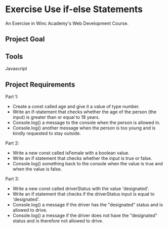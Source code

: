# Exercise Use if-else Statements
An Exercise in Winc Academy's Web Development Course.

## Project Goal

## Tools
Javascript

## Project Requirements
Part 1:
* Create a const called age and give it a value of type number.
* Write an if-statement that checks whether the age of the person (the input) is greater than or equal to 18 years.
* Console.log() a message to the console when the person is allowed in.
* Console.log() another message when the person is too young and is kindly requested to stay outside.

Part 2:
* Write a new const called isFemale with a boolean value.
* Write an if statement that checks whether the input is true or false.
* Console.log() something back to the console when the value is true and when the value is false.

Part 3:
* Write a new const called driverStatus with the value 'designated'.
* Write an if statement that checks if the driverStatus input is equal to 'designated'.
* Console.log() a message if the driver has the "designated" status and is allowed to drive.
* Console.log() a message if the driver does not have the "designated" status and is therefore not allowed to drive.
